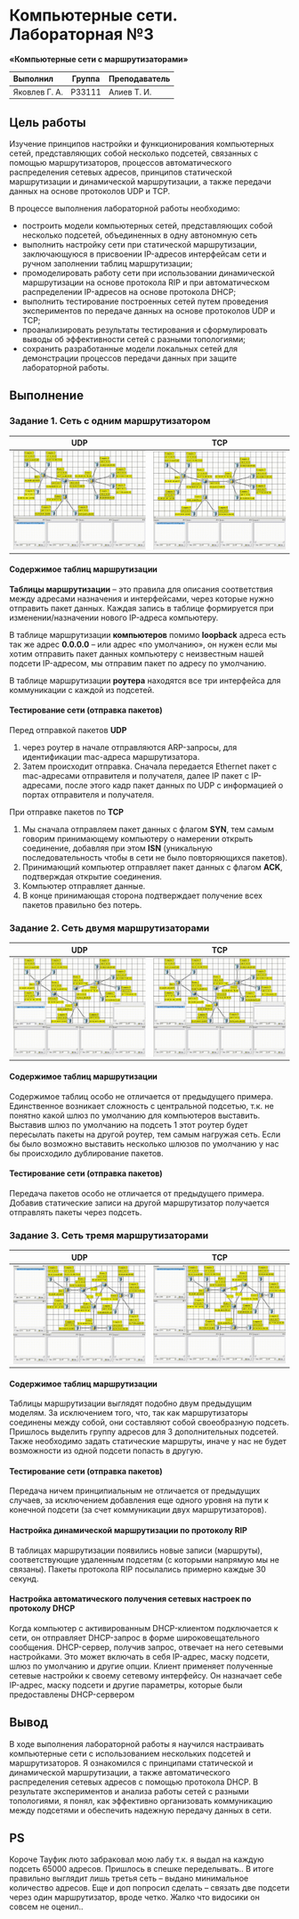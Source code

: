 # Компьютерные сети. Лабораторная №3

**«Компьютерные сети с маршрутизаторами»**


| Выполнил      | Группа | Преподаватель |
| :------------ | ------ | ------------- |
| Яковлев Г. А. | P33111 | Алиев Т. И.   |

## Цель работы

Изучение принципов настройки и функционирования компьютерных сетей, представляющих собой несколько подсетей, связанных с помощью маршрутизаторов, процессов автоматического распределения сетевых адресов, принципов статической маршрутизации и динамической маршрутизации, а также передачи данных на основе протоколов UDP и TCP.

В процессе выполнения лабораторной работы необходимо:

- построить модели компьютерных сетей, представляющих собой несколько подсетей, объединенных в одну автономную сеть
- выполнить настройку сети при статической маршрутизации, заключающуюся в присвоении IP-адресов интерфейсам сети и ручном заполнении таблиц маршрутизации;
- промоделировать работу сети при использовании динамической маршрутизации на основе протокола RIP и при автоматическом распределении IP-адресов на основе протокола DHCP;
- выполнить тестирование построенных сетей путем проведения экспериментов по передаче данных на основе протоколов UDP и TCP;
- проанализировать результаты тестирования и сформулировать выводы об эффективности сетей с разными топологиями;
- сохранить разработанные модели локальных сетей для демонстрации процессов передачи данных при защите лабораторной работы.

## Выполнение

### Задание 1. Сеть с одним маршрутизатором

|          UDP           |          TCP           |
| :--------------------: | :--------------------: |
| ![UDP](./img/1udp.gif) | ![TCP](./img/1tcp.gif) |

#### Содержимое таблиц маршрутизации

**Таблицы маршрутизации** – это правила для описания соответствия между адресами назначения и интерфейсами, через которые нужно отправить пакет данных. Каждая запись в таблице формируется при изменении/назначении нового IP-адреса компьютеру.

В таблице маршрутизации **компьютеров** помимо **loopback** адреса есть так же адрес **0.0.0.0** – или адрес «по умолчанию», он нужен если мы хотим отправить пакет данных компьютеру с неизвестным нашей подсети IP-адресом, мы отправим пакет по адресу по умолчанию.

В таблице маршрутизации **роутера** находятся все три интерфейса для коммуникации с каждой из подсетей.

#### Тестирование сети (отправка пакетов)

Перед отправкой пакетов **UDP**

1. через роутер в начале отправляются ARP-запросы, для идентификации mac-адреса маршрутизатора.
2. Затем происходит отправка. Сначала передается Ethernet пакет с mac-адресами отправителя и получателя, далее IP пакет с IP-адресами, после этого кадр пакет данных по UDP с информацией о портах отправителя и получателя.

При отправке пакетов по **TCP**

1. Мы сначала отправляем пакет данных с флагом **SYN**, тем самым говорим принимающему компьютеру о намерении открыть соединение, добавляя при этом **ISN** (уникальную последовательность чтобы в сети не было повторяющихся пакетов).
2. Принимающий компьютер отправляет пакет данных с флагом **ACK**, подтверждая открытие соединения. 
3. Компьютер отправляет данные.
4. В конце принимающая сторона подтверждает получение всех пакетов правильно без потерь.

### Задание 2. Сеть двумя маршрутизаторами

|          UDP           |          TCP           |
| :--------------------: | :--------------------: |
| ![UDP](./img/2udp.gif) | ![TCP](./img/2tcp.gif) |

#### Содержимое таблиц маршрутизации

Содержимое таблиц особо не отличается от предыдущего примера. Единственное возникает сложность с центральной подсетью, т.к. не понятно какой шлюз по умолчанию для компьютеров выставить. Выставив шлюз по умолчанию на подсеть 1 этот роутер будет пересылать пакеты на другой роутер, тем самым нагружая сеть. Если бы было возможно выставить несколько шлюзов по умолчанию у нас бы происходило дублирование пакетов.

#### Тестирование сети (отправка пакетов)

Передача пакетов особо не отличается от предыдущего примера. Добавив статические записи на другой маршрутизатор получается отправлять пакеты через подсеть.

### Задание 3. Сеть тремя маршрутизаторами

|          UDP           |          TCP           |
| :--------------------: | :--------------------: |
| ![UDP](./img/3udp.gif) | ![TCP](./img/3tcp.gif) |

#### Содержимое таблиц маршрутизации

Таблицы маршрутизации выглядят подобно двум предыдущим моделям. За исключением того, что, так как маршрутизаторы соединены между собой, они составляют собой своеобразную подсеть. Пришлось выделить группу адресов для 3 дополнительных подсетей. Также необходимо задать статические маршруты, иначе у нас не будет возможности из одной подсети попасть в другую.

#### Тестирование сети (отправка пакетов)

Передача ничем принципиальным не отличается от предыдущих случаев, за исключением добавления еще одного уровня на пути к конечной подсети (за счет коммуникации двух маршрутизаторов).

#### Настройка динамической маршрутизации по протоколу RIP

В таблицах маршрутизации появились новые записи (маршруты), соответствующие удаленным подсетям (с которыми напрямую мы не связаны). Пакеты протокола RIP посылались примерно каждые 30 секунд.

#### Настройка автоматического получения сетевых настроек по протоколу DHCP

Когда компьютер с активированным DHCP-клиентом подключается к сети, он отправляет DHCP-запрос в форме широковещательного сообщения. DHCP-сервер, получив запрос, отвечает на него сетевыми настройками. Это может включать в себя IP-адрес, маску подсети, шлюз по умолчанию и другие опции. Клиент применяет полученные сетевые настройки к своему сетевому интерфейсу. Он назначает себе IP-адрес, маску подсети и другие параметры, которые были предоставлены DHCP-сервером

## Вывод

В ходе выполнения лабораторной работы я научился настраивать компьютерные сети с использованием нескольких подсетей и маршрутизаторов. Я ознакомился с принципами статической и динамической маршрутизации, а также автоматического распределения сетевых адресов с помощью протокола DHCP. В результате экспериментов и анализа работы сетей с разными топологиями, я понял, как эффективно организовать коммуникацию между подсетями и обеспечить надежную передачу данных в сети.

## PS

Короче Тауфик люто забраковал мою лабу т.к. я выдал на каждую подсеть 65000 адресов. Пришлось в спешке переделывать.. В итоге правильно выглядит лишь третья сеть – выдано минимальное количество адресов. Еще и доп попросил сделать – связать две подсети через один маршрутизатор, вроде четко. Жалко что видосики он совсем не оценил..
